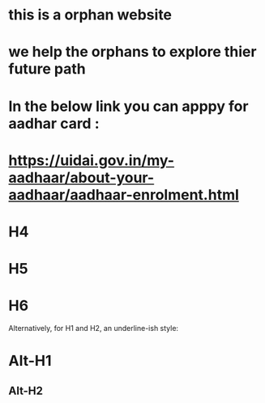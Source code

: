 # this is a orphan website 
# we help the orphans to explore thier future path 
# In the below link you can apppy for aadhar card : 
 # https://uidai.gov.in/my-aadhaar/about-your-aadhaar/aadhaar-enrolment.html
# H4
# H5
# H6

Alternatively, for H1 and H2, an underline-ish style:

Alt-H1
======

Alt-H2
------

